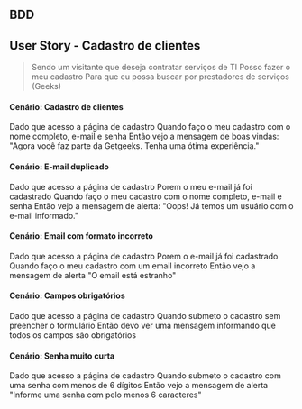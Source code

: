 ## BDD
## User Story - Cadastro de clientes

> Sendo um visitante que deseja contratar serviços de TI
> Posso fazer o meu cadastro
> Para que eu possa buscar por prestadores de serviços (Geeks)

#### Cenário: Cadastro de clientes

Dado que acesso a página de cadastro
Quando faço o meu cadastro com o nome completo, e-mail e senha
Então vejo a mensagem de boas vindas:
     "Agora você faz parte da Getgeeks. Tenha uma ótima experiência."

#### Cenário: E-mail duplicado

Dado que acesso a página de cadastro
Porem o meu e-mail já foi cadastrado
Quando faço o meu cadastro com o nome completo, e-mail e senha
Então vejo a mensagem de alerta:
    "Oops! Já temos um usuário com o e-mail informado."

#### Cenário: Email com formato incorreto

Dado que acesso a página de cadastro
Porem o e-mail já foi cadastrado
Quando faço o meu cadastro com um email incorreto
Então vejo a mensagem de alerta "O email está estranho"

#### Cenário: Campos obrigatórios

Dado que acesso a página de cadastro
Quando submeto o cadastro sem preencher o formulário
Então devo ver uma mensagem informando que todos os campos são obrigatórios

#### Cenário: Senha muito curta

Dado que acesso a página de cadastro
Quando submeto o cadastro com uma senha com menos de 6 dígitos
Então vejo a mensagem de alerta "Informe uma senha com pelo menos 6 caracteres"